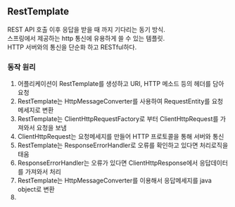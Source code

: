 ## RestTemplate
REST API 호출 이후 응답을 받을 때 까지 기다리는 동기 방식. <br>
스프링에서 제공하는 http 통신에 유용하게 쓸 수 있는 템플릿. <br>
HTTP 서버와의 통신을 단순화 하고 RESTful하다.

### 동작 원리
1. 어플리케이션이 RestTemplate를 생성하고 URI, HTTP 메소드 등의 헤더를 담아 요청
2. RestTemplate는 HttpMessageConverter를 사용하여 RequestEntity를 요청 메세지로 변환
3. RestTemplate는 ClientHttpRequestFactory로 부터 ClientHttpRequest를 가져와서 요청을 보냄
4. ClientHttpRequest는 요청메세지를 만들어 HTTP 프로토콜을 통해 서버와 통신
5. RestTemplate는 ResponseErrorHandler로 오류를 확인하고 있다면 처리로직을 태움
6. ResponseErrorHandler는 오류가 있다면 ClientHttpResponse에서 응답데이터를 가져와서 처리
7. RestTemplate는 HttpMessageConverter를 이용해서 응답메세지를 java object로 변환
8. 
